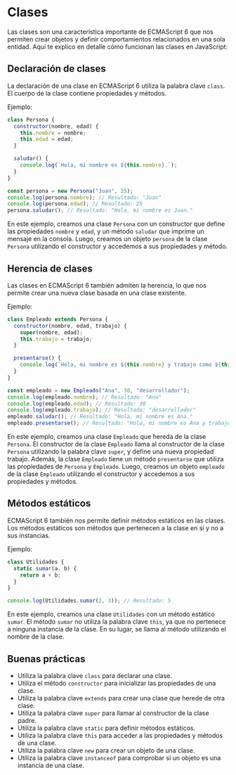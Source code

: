# Clases

Las clases son una característica importante de ECMAScript 6 que nos permiten crear objetos y definir comportamientos relacionados en una sola entidad. Aquí te explico en detalle cómo funcionan las clases en JavaScript:

## Declaración de clases

La declaración de una clase en ECMAScript 6 utiliza la palabra clave `class`. El cuerpo de la clase contiene propiedades y métodos.

Ejemplo:

```javascript
class Persona {
  constructor(nombre, edad) {
    this.nombre = nombre;
    this.edad = edad;
  }

  saludar() {
    console.log(`Hola, mi nombre es ${this.nombre}.`);
  }
}

const persona = new Persona("Juan", 25);
console.log(persona.nombre); // Resultado: "Juan"
console.log(persona.edad); // Resultado: 25
persona.saludar(); // Resultado: "Hola, mi nombre es Juan."
```

En este ejemplo, creamos una clase `Persona` con un constructor que define las propiedades `nombre` y `edad`, y un método `saludar` que imprime un mensaje en la consola. Luego, creamos un objeto `persona` de la clase `Persona` utilizando el constructor y accedemos a sus propiedades y método.

## Herencia de clases

Las clases en ECMAScript 6 también admiten la herencia, lo que nos permite crear una nueva clase basada en una clase existente.

Ejemplo:
    
```javascript
class Empleado extends Persona {
  constructor(nombre, edad, trabajo) {
    super(nombre, edad);
    this.trabajo = trabajo;
  }

  presentarse() {
    console.log(`Hola, mi nombre es ${this.nombre} y trabajo como ${this.trabajo}.`);
  }
}

const empleado = new Empleado("Ana", 30, "desarrollador");
console.log(empleado.nombre); // Resultado: "Ana"
console.log(empleado.edad); // Resultado: 30
console.log(empleado.trabajo); // Resultado: "desarrollador"
empleado.saludar(); // Resultado: "Hola, mi nombre es Ana."
empleado.presentarse(); // Resultado: "Hola, mi nombre es Ana y trabajo como desarrollador."
```

En este ejemplo, creamos una clase `Empleado` que hereda de la clase `Persona`. El constructor de la clase `Empleado` llama al constructor de la clase `Persona` utilizando la palabra clave `super`, y define una nueva propiedad trabajo. Además, la clase `Empleado` tiene un método `presentarse` que utiliza las propiedades de `Persona` y `Empleado`. Luego, creamos un objeto `empleado` de la clase `Empleado` utilizando el constructor y accedemos a sus propiedades y métodos.

## Métodos estáticos

ECMAScript 6 también nos permite definir métodos estáticos en las clases. Los métodos estáticos son métodos que pertenecen a la clase en sí y no a sus instancias.

Ejemplo:

```javascript
class Utilidades {
  static sumar(a, b) {
    return a + b;
  }
}

console.log(Utilidades.sumar(2, 3)); // Resultado: 5
```

En este ejemplo, creamos una clase `Utilidades` con un método estático `sumar`. El método `sumar` no utiliza la palabra clave `this`, ya que no pertenece a ninguna instancia de la clase. En su lugar, se llama al método utilizando el nombre de la clase.

## Buenas prácticas

- Utiliza la palabra clave `class` para declarar una clase.
- Utiliza el método `constructor` para inicializar las propiedades de una clase.
- Utiliza la palabra clave `extends` para crear una clase que herede de otra clase.
- Utiliza la palabra clave `super` para llamar al constructor de la clase padre.
- Utiliza la palabra clave `static` para definir métodos estáticos.
- Utiliza la palabra clave `this` para acceder a las propiedades y métodos de una clase.
- Utiliza la palabra clave `new` para crear un objeto de una clase.
- Utiliza la palabra clave `instanceof` para comprobar si un objeto es una instancia de una clase.
